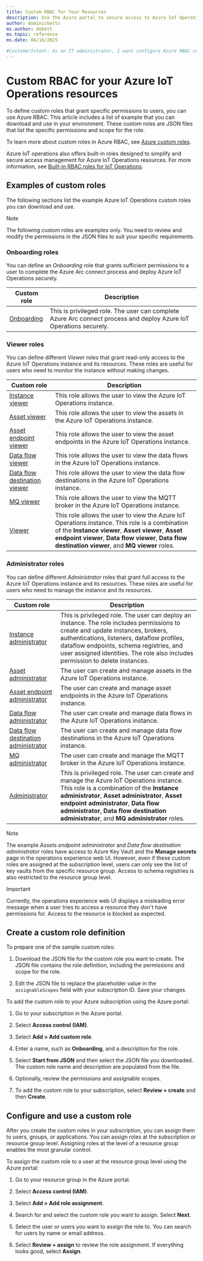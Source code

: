 ```yaml
---
title: Custom RBAC for Your Resources
description: Use the Azure portal to secure access to Azure IoT Operations resources such as data flows and assets by using Azure role-based access control.
author: dominicbetts
ms.author: dobett
ms.topic: reference
ms.date: 04/16/2025

#CustomerIntent: As an IT administrator, I want configure Azure RBAC custom roles on resources in my Azure IoT Operations instance to control access to them.
---
```


# Custom RBAC for your Azure IoT Operations resources

To define custom roles that grant specific permissions to users, you can use Azure RBAC. This article includes a list of example that you can download and use in your environment. These custom roles are JSON files that list the specific permissions and scope for the role.

To learn more about custom roles in Azure RBAC, see [Azure custom roles](/azure/role-based-access-control/custom-roles).

Azure IoT operations also offers built-in roles designed to simplify and secure access management for Azure IoT Operations resources. For more information, see [Built-in RBAC roles for IoT Operations](../secure-iot-ops/built-in-rbac.md).

## Examples of custom roles

The following sections list the example Azure IoT Operations custom roles you can download and use.

> [!NOTE]
> The following custom roles are examples only. You need to review and modify the permissions in the JSON files to suit your specific requirements.


### Onboarding roles

You can define an *Onboarding* role that grants sufficient permissions to a user to complete the Azure Arc connect process and deploy Azure IoT Operations securely.

| Custom role | Description |
| ----------- | ----------- |
| [Onboarding](https://github.com/Azure-Samples/explore-iot-operations/blob/main/samples/custom-rbac/Onboarding.json) | This is privileged role. The user can complete Azure Arc connect process and deploy Azure IoT Operations securely. |

### Viewer roles

You can define different *Viewer* roles that grant read-only access to the Azure IoT Operations instance and its resources. These roles are useful for users who need to monitor the instance without making changes.

| Custom role | Description |
| ----------- | ----------- |
| [Instance viewer](https://github.com/Azure-Samples/explore-iot-operations/blob/main/samples/custom-rbac/Instance%20Viewer.json) | This role allows the user to view the Azure IoT Operations instance. |
| [Asset viewer](https://github.com/Azure-Samples/explore-iot-operations/blob/main/samples/custom-rbac/Asset%20Viewer.json) | This role allows the user to view the assets in the Azure IoT Operations instance. |
| [Asset endpoint viewer](https://github.com/Azure-Samples/explore-iot-operations/blob/main/samples/custom-rbac/Asset%20Endpoint%20Viewer.json) | This role allows the user to view the asset endpoints in the Azure IoT Operations instance. |
| [Data flow viewer](https://github.com/Azure-Samples/explore-iot-operations/blob/main/samples/custom-rbac/Data%20Flow%20Viewer.json) | This role allows the user to view the data flows in the Azure IoT Operations instance. |
| [Data flow destination viewer](https://github.com/Azure-Samples/explore-iot-operations/blob/main/samples/custom-rbac/Data%20Flow%20Destination%20Viewer.json) | This role allows the user to view the data flow destinations in the Azure IoT Operations instance. |
| [MQ viewer](https://github.com/Azure-Samples/explore-iot-operations/blob/main/samples/custom-rbac/MQ%20Viewer.json) | This role allows the user to view the MQTT broker in the Azure IoT Operations instance. |
| [Viewer](https://github.com/Azure-Samples/explore-iot-operations/blob/main/samples/custom-rbac/Viewer.json) | This role allows the user to view the Azure IoT Operations instance. This role is a combination of the **Instance viewer**, **Asset viewer**, **Asset endpoint viewer**, **Data flow viewer**, **Data flow destination viewer**, and **MQ viewer** roles. |

### Administrator roles

You can define different *Administrator* roles that grant full access to the Azure IoT Operations instance and its resources. These roles are useful for users who need to manage the instance and its resources.

| Custom role | Description |
| ----------- | ----------- |
| [Instance administrator](https://github.com/Azure-Samples/explore-iot-operations/blob/main/samples/custom-rbac/Instance%20Administrator.json) | This is privileged role. The user can deploy an instance. The role includes permissions to create and update instances, brokers, authentications, listeners, dataflow profiles, dataflow endpoints, schema registries, and user assigned identities. The role also includes permission to delete instances. |
| [Asset administrator](https://github.com/Azure-Samples/explore-iot-operations/blob/main/samples/custom-rbac/Asset%20Administrator.json) | The user can create and manage assets in the Azure IoT Operations instance. |
| [Asset endpoint administrator](https://github.com/Azure-Samples/explore-iot-operations/blob/main/samples/custom-rbac/Asset%20Endpoint%20Administrator.json) | The user can create and manage asset endpoints in the Azure IoT Operations instance. |
| [Data flow administrator](https://github.com/Azure-Samples/explore-iot-operations/blob/main/samples/custom-rbac/Data%20Flow%20Administrator.json) | The user can create and manage data flows in the Azure IoT Operations instance. |
| [Data flow destination administrator](https://github.com/Azure-Samples/explore-iot-operations/blob/main/samples/custom-rbac/Data%20Flow%20Destination%20Administrator.json) | The user can create and manage data flow destinations in the Azure IoT Operations instance. |
| [MQ administrator](https://github.com/Azure-Samples/explore-iot-operations/blob/main/samples/custom-rbac/MQ%20Administrator.json) | The user can create and manage the MQTT broker in the Azure IoT Operations instance. |
| [Administrator](https://github.com/Azure-Samples/explore-iot-operations/blob/main/samples/custom-rbac/Administrator.json) | This is privileged role. The user can create and manage the Azure IoT Operations instance. This role is a combination of the **Instance administrator**, **Asset administrator**, **Asset endpoint administrator**, **Data flow administrator**, **Data flow destination administrator**, and **MQ administrator** roles. |

> [!NOTE]
> The example _Assets endpoint administrator_ and _Data flow destination administrator_ roles have access to Azure Key Vault and the **Manage secrets** page in the operations experience web UI. However, even if these custom roles are assigned at the subscription level, users can only see the list of key vaults from the specific resource group. Access to schema registries is also restricted to the resource group level.

> [!IMPORTANT]
> Currently, the operations experience web UI displays a misleading error message when a user tries to access a resource they don't have permissions for. Access to the resource is blocked as expected.

## Create a custom role definition

To prepare one of the sample custom roles:

1. Download the JSON file for the custom role you want to create. The JSON file contains the role definition, including the permissions and scope for the role.

1. Edit the JSON file to replace the placeholder value in the `assignableScopes` field with your subscription ID. Save your changes.

To add the custom role to your Azure subscription using the Azure portal:

1. Go to your subscription in the Azure portal.

1. Select **Access control (IAM)**.

1. Select **Add > Add custom role**.

1. Enter a name, such as **Onboarding**, and a description for the role.

1. Select **Start from JSON** and then select the JSON file you downloaded. The custom role name and description are populated from the file.

1. Optionally, review the permissions and assignable scopes.

1. To add the custom role to your subscription, select **Review + create** and then **Create**.

## Configure and use a custom role

After you create the custom roles in your subscription, you can assign them to users, groups, or applications. You can assign roles at the subscription or resource group level. Assigning roles at the level of a resource group enables the most granular control.

To assign the custom role to a user at the resource group level using the Azure portal:

1. Go to your resource group in the Azure portal.

1. Select **Access control (IAM)**.

1. Select **Add > Add role assignment**.

1. Search for and select the custom role you want to assign. Select **Next**.

1. Select the user or users you want to assign the role to. You can search for users by name or email address.

1. Select **Review + assign** to review the role assignment. If everything looks good, select **Assign**.
